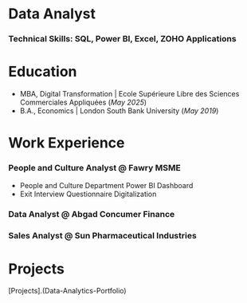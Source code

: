 # Data Analyst
### Technical Skills: SQL, Power BI, Excel, ZOHO Applications

# Education
- MBA, Digital Transformation | Ecole Supérieure Libre des Sciences Commerciales Appliquées (_May 2025_)
- B.A., Economics | London South Bank University (_May 2019_)

# Work Experience
### People and Culture Analyst @ Fawry MSME
- People and Culture Department Power BI Dashboard
-  Exit Interview Questionnaire Digitalization

### Data Analyst @ Abgad Concumer Finance

### Sales Analyst @ Sun Pharmaceutical Industries

# Projects
[Projects].(Data-Analytics-Portfolio)

